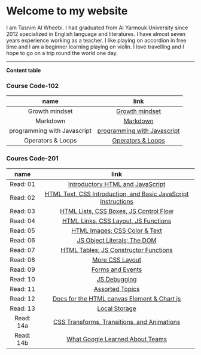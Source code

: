 # Welcome to my website
I am Tasnim Al Wheebi. I had graduated from Al Yarmouk University since 2012 specialized in English language and literatures. I have almost seven years experience working as a  teacher. I like playing on accordion in free time and I am a beginner learning playing on violin. I love travelling and I hope to go on a trip round the world one day.
 ***
 **Content table**

### Course Code-102

| name | link |
| :---:| :---:|
| Growth mindset | [Growth mindset](https://tasnimwheebi.github.io/Reading-Notes/growthminset) |
| Markdown | [Markdown](https://tasnimwheebi.github.io/Reading-Notes/markdown)
| programming with Javascript | [programming with Javascript ](https://tasnimwheebi.github.io/Reading-Notes/read-04)
| Operators & Loops | [Operators & Loops](https://tasnimwheebi.github.io/Reading-Notes/loops)

### Coures Code-201

| name | link |
| :---:| :---:|
| Read: 01 | [Introductory HTML and JavaScript](https://tasnimwheebi.github.io/Reading-Notes/read-01) |
| Read: 02 | [ HTML Text, CSS Introduction, and Basic JavaScript Instructions](https://tasnimwheebi.github.io/Reading-Notes/read-02) 
| Read: 03 | [HTML Lists, CSS Boxes, JS Control Flow](https://tasnimwheebi.github.io/Reading-Notes/read-03) 
| Read: 04| [HTML Links, CSS Layout, JS Functions](https://tasnimwheebi.github.io/Reading-Notes/read-04)
| Read: 05| [ HTML Images; CSS Color & Text](https://tasnimwheebi.github.io/Reading-Notes/read-05)
| Read: 06| [JS Object Literals; The DOM ](https://tasnimwheebi.github.io/Reading-Notes/read-06)
| Read: 07| [HTML Tables; JS Constructor Functions](https://tasnimwheebi.github.io/Reading-Notes/read-07)
| Read: 08| [More CSS Layout](https://tasnimwheebi.github.io/Reading-Notes/read-08)
| Read: 09| [Forms and Events](https://tasnimwheebi.github.io/Reading-Notes/read-09)
| Read: 10| [JS Debugging](https://tasnimwheebi.github.io/Reading-Notes/read-10)
| Read: 11| [Assorted Topics](https://tasnimwheebi.github.io/Reading-Notes/read-11)
| Read: 12| [Docs for the HTML canvas Element & Chart js](https://tasnimwheebi.github.io/Reading-Notes/read-12)
| Read: 13| [Local Storage](https://tasnimwheebi.github.io/Reading-Notes/read-13)
| Read: 14a| [CSS Transforms, Transitions, and Animations ](https://tasnimwheebi.github.io/Reading-Notes/read-14a)
| Read: 14b| [What Google Learned About Teams](https://tasnimwheebi.github.io/Reading-Notes/read-14b)

